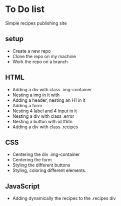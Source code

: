 # To Do list

Simple recipes publishing site

## setup

- Create a new repo
- Clone the repo on my machine
- Work the repo on a branch

## HTML

- Adding a div with class .img-container
- Nesting a img in it with
- Adding a header, nesting an H1 in it
- Adding a form
- Nesting 4 label and 4 input in it
- Nesting a div with class .error
- Nesting a button with id #btn
- Adding a div with class .recipes

## CSS

- Centering the div .img-container
- Centering the form
- Styling the different buttons
- Styling, coloring different elements.

## JavaScript 

- Adding dynamically the recipes to the .recipes div
